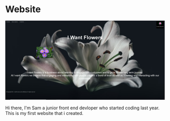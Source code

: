# Website
<img src="Website/images/Github image.PNG">

Hi there, I'm Sam a junior front end devloper who started coding last year. This is my first website that i created.


